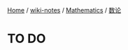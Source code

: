 [Home](https://mengxianbin.github.io) /
[wiki-notes](https://mengxianbin.github.io/wiki-notes/site) /
[Mathematics](https://mengxianbin.github.io/wiki-notes/site/Mathematics) /
[数论](https://mengxianbin.github.io/wiki-notes/site/Mathematics/%E6%95%B0%E8%AE%BA)

# TO DO
